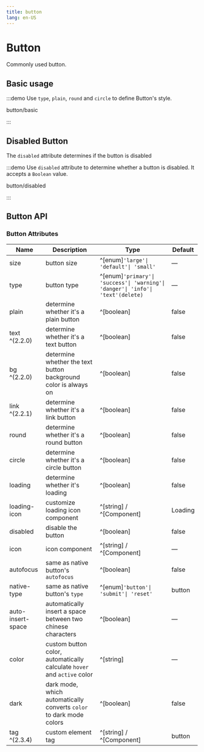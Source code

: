 ```yaml
---
title: button
lang: en-US
---
```


# Button

Commonly used button.

## Basic usage

:::demo Use `type`, `plain`, `round` and `circle` to define Button's style.

button/basic

:::

## Disabled Button

The `disabled` attribute determines if the button is disabled

:::demo Use `disabled` attribute to determine whether a button is disabled. It accepts a `Boolean` value.

button/disabled

:::

## Button API

### Button Attributes

| Name              | Description                                                             | Type                                                                            | Default |
| ----------------- | ----------------------------------------------------------------------- | ------------------------------------------------------------------------------- | ------- |
| size              | button size                                                             | ^[enum]`'large'\| 'default'\| 'small'`                                          | —       |
| type              | button type                                                             | ^[enum]`'primary'\| 'success'\| 'warning'\| 'danger'\| 'info'\| 'text'(delete)` | —       |
| plain             | determine whether it's a plain button                                   | ^[boolean]                                                                      | false   |
| text ^(2.2.0)     | determine whether it's a text button                                    | ^[boolean]                                                                      | false   |
| bg ^(2.2.0)       | determine whether the text button background color is always on         | ^[boolean]                                                                      | false   |
| link ^(2.2.1)     | determine whether it's a link button                                    | ^[boolean]                                                                      | false   |
| round             | determine whether it's a round button                                   | ^[boolean]                                                                      | false   |
| circle            | determine whether it's a circle button                                  | ^[boolean]                                                                      | false   |
| loading           | determine whether it's loading                                          | ^[boolean]                                                                      | false   |
| loading-icon      | customize loading icon component                                        | ^[string] / ^[Component]                                                        | Loading |
| disabled          | disable the button                                                      | ^[boolean]                                                                      | false   |
| icon              | icon component                                                          | ^[string] / ^[Component]                                                        | —       |
| autofocus         | same as native button's `autofocus`                                     | ^[boolean]                                                                      | false   |
| native-type       | same as native button's `type`                                          | ^[enum]`'button'\| 'submit'\| 'reset'`                                          | button  |
| auto-insert-space | automatically insert a space between two chinese characters             | ^[boolean]                                                                      | —       |
| color             | custom button color, automatically calculate `hover` and `active` color | ^[string]                                                                       | —       |
| dark              | dark mode, which automatically converts `color` to dark mode colors     | ^[boolean]                                                                      | false   |
| tag ^(2.3.4)      | custom element tag                                                      | ^[string] / ^[Component]                                                        | button  |
